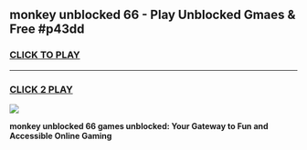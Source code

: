
## monkey unblocked 66 - Play Unblocked Gmaes & Free #p43dd
<h3>
<a href="https://news.freeplayer.one?title=monkey_unblocked_66&ref=03M">CLICK TO PLAY</a></h3>
<hr>

<h3>
<a href="https://news.freeplayer.one?title=monkey_unblocked_66&ref=03M">CLICK 2 PLAY</a>
  
</h3>

<a href="https://news.freeplayer.one?title=monkey_unblocked_66&ref=03M"><img src="https://clearcache.store/games.png"></a>


**monkey unblocked 66 games unblocked: Your Gateway to Fun and Accessible Online Gaming**
